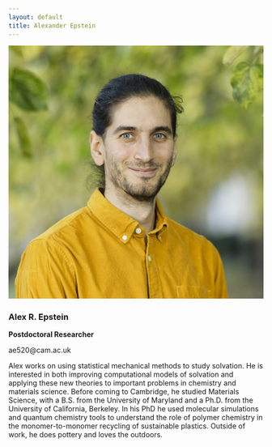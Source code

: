 ```yaml
---
layout: default
title: Alexander Epstein
---
```


<div class="profile-grid">

  <div class="profile-photo">
    <img src="/group/portraits/Alex.jpg" alt="Alex Epstein" />
    <div class="profile-info">
      <h3>Alex R. Epstein</h3>
      <p><b>Postdoctoral Researcher</b></p>
      <p><a href="mailto:ae520@cam.ac.uk"></a>ae520@cam.ac.uk</p>
    </div>
  </div>

  <div class="profile-bio">
    <p>Alex works on using statistical
    mechanical methods to study solvation. He is interested in both
    improving computational models of solvation and applying these new
    theories to important problems in chemistry and materials
    science. Before coming to Cambridge, he studied Materials Science,
    with a B.S. from the University of Maryland and a Ph.D. from the
    University of California, Berkeley. In his PhD he used molecular
    simulations and quantum chemistry tools to understand the role of
    polymer chemistry in the monomer-to-monomer recycling of
    sustainable plastics. Outside of work, he does pottery and loves
    the outdoors.
    </p>
  </div>

</div>

